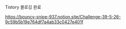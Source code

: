 
Tistory 블로깅 완료  

https://bouncy-snipe-937.notion.site/Challenge-39-5-26-9c59b5b19e764df7a4ab33c0427e401f
